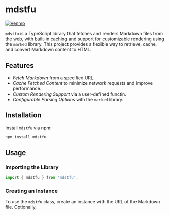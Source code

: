 # mdstfu

[![Venmo](https://img.shields.io/badge/Venmo-Click_here!-blue?style=for-the-badge&logo=venmo&logoColor=white&color=ff4b5c)](https://venmo.com/u/colackbtw)

`mdstfu` is a TypeScript library that fetches and renders Markdown files from the web, with built-in caching and support for customizable rendering using the `marked` library. This project provides a flexible way to retrieve, cache, and convert Markdown content to HTML.

## Features

- _Fetch Markdown_ from a specified URL.
- _Cache Fetched Content_ to minimize network requests and improve performance.
- _Custom Rendering Support_ via a user-defined functin.
- _Configurable Parsing Options_ with the `marked` library.

## Installation

Install `mdstfu` via npm:

```bash
npm install mdstfu
```

## Usage

### Importing the Library

```typescript
import { mdstfu } from 'mdstfu';
```

### Creating an Instance

To use the `mdstfu` class, create an instance with the URL of the Markdown file. Optionally,
